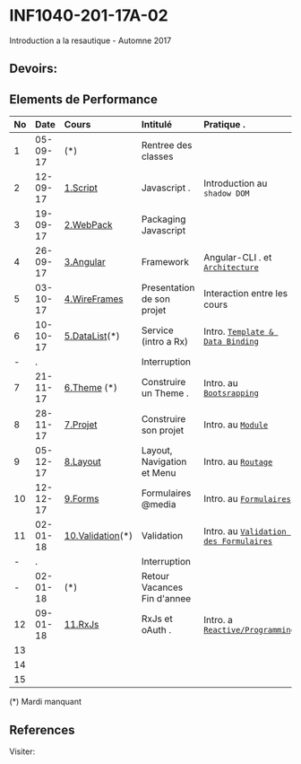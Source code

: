 # INF1040-201-17A-02

Introduction a la resautique - Automne 2017

## Devoirs:


## Elements de Performance

|No| Date   | Cours                       | Intitulé                                |  Pratique .                            |
|--|--------|:----------------------------|:----------------------------------------|:---------------------------------------|
| 1|05-09-17| (*)                         | Rentree des classes                     |                                        |
| 2|12-09-17|[1.Script](1.Script)         | Javascript .                            |  Introduction au `shadow DOM`          |
| 3|19-09-17|[2.WebPack](2.WebPack)       | Packaging Javascript                    |                                        | 
| 4|26-09-17|[3.Angular](3.Angular)       | Framework                               |  Angular-CLI . et [`Architecture`](https://angular.io/guide/architecture) |
| 5|03-10-17|[4.WireFrames](4.WireFrames) | Presentation de son projet              |  Interaction entre les cours           |
| 6|10-10-17|[5.DataList](5.DataList)(*)  | Service (intro a Rx)                    |  Intro. [`Template & Data Binding`](https://angular.io/guide/displaying-data)  |
| -| .      |                             | Interruption                            |                                        |
| 7|21-11-17|[6.Theme](6.Theme) (*)       |  Construire un Theme .                  | Intro. au [`Bootsrapping`](https://angular.io/guide/bootstrapping)  |
| 8|28-11-17|[7.Projet](7.Projet)         | Construire son projet                   | Intro. au [`Module`](https://angular.io/guide/ngmodule) |
| 9|05-12-17|[8.Layout](8.Layout)         | Layout, Navigation et Menu              | Intro. au [`Routage`](https://angular.io/guide/router) |
|10|12-12-17|[9.Forms](9.Forms)           | Formulaires  @media                      | Intro. au [`Formulaires`](https://angular.io/guide/user-input) |
|11|02-01-18|[10.Validation](10.Validation)(*)| Validation                                | Intro. au [`Validation des Formulaires`](https://angular.io/guide/form-validation) |
| -| .      |                             | Interruption                            |                                        |
| -|02-01-18| (*)                         | Retour Vacances Fin d'annee             |                                        |
|12|09-01-18|[11.RxJs](11.RxJs)           | RxJs  et oAuth .                         |  Intro. a [`Reactive/Programming`](https://auth0.com/blog/understanding-reactive-programming-and-rxjs/) |
|13|        |                             |                                         |                                        |
|14|        |                             |                                         |                                        |
|15|        |                             |                                         |                                        |

(*) Mardi manquant

## References

Visiter:

